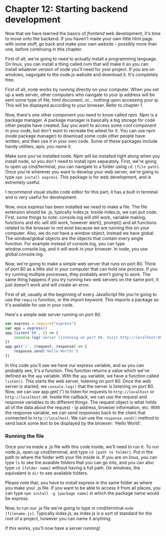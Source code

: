 # Chapter 12: Starting backend development
Now that we have learned the basics of *frontend* web development, it's time to move onto the backend. If you haven't made your own little html page with some stuff, go back and make your own website - possibly more than one, before continuing in this chapter.

First of all, we're going to need to actually install a programming language. On linux, you can install a thing called nvm that will make it so you can install whatever version of node you'll need for your project.
If you are on windows, nagvigate to the node.js website and download it. It's completely free.

First of all, node works by running directly on your computer. When you set up a web server, other computers who navigate to your ip address will be sent some type of file, html document, or... nothing upon accessing your ip. This will be displayed according to your browser. Refer to chapter 1.

Now, there's one other component you need to know called *npm*. Npm is a package manager. A package manager is basically a big storage for code other people have created. Say you want to access some cool component in your code, but don't want to recreate the wheel for it. You can use npm (node package manager) to download some code other people have written, and then use it in your own code. Some of these packages include handy utilities, apis, you name it.

Make sure you've installed node. Npm will be installed right along when you install node, so you don't need to install npm separately.
First, we're going to open up cmd/terminal, you can navigate to a folder using `cd [file path]`. Once you're wherever you want to develop your web server, we're going to type `npm install express`. This package is for web development, and is extremely useful.

I recommend visual studio code editor for this part, it has a built in terminal and is very useful for development.

Now, once express has been installed we need to make a file. The file extension should be .js, typically index.js. Inside index.js, we can put code. First, some things to note: console.log will still work, variable making, functions and etc will still work, however alert(), prompt() and all functions related to the browser to not exist because we are running this on your computer.
Also, we do not have a window object, instead we have global. The window/global objects are the objects that contain every single function. For example instead of console.log, you can type window.console.log, and it will work in your browser. In node, you use global.console.log.

Now, we're going to make a simple web server that runs on port 80. Think of port 80 as a little slot in your computer that can hold one process. If you try running multiple processes, they probably aren't going to work. The same thing happens if you try running *two* web servers on the same port, it just doesn't work and will create an error.

First of all, usually at the beginning of every JavaScript file you're going to use the `require` function, or the import keyword. This imports a package so it's available for use in your code.

Here's a simple web server running on port 80.
```js
var express = require("express")
var app = express()
app.listen('80', () => {
    console.log('server listening on port 80. Visit http://localhost:80')
})
app.get('/', (request, response) => {
    response.send('Hello World!')
})
```
In this code you'll see we have our express variable, and as you can probably see, it's a function. This function returns a value which we've defined as the `app` variable. With the `app` variable, we have a function called `listen()`. This starts the web server, listening on port 80. Once the web server is started, we `console.log()` that the server is listening on port 80.
Now, we can use app.get('/') to listen for requests to `http://localhost` or `http://localhost:80`. Inside the callback, we can use the request and response variables to do different things. The request object is what holds all of the data about the request - ip address, browser information, etc. With the response variable, we can send responses back to the client that connected to `http://localhost`. We can use the `response.send()` method to send back some text to be displayed by the browser: 'Hello World'.
### Running the file
Once you've made a .js file with this code inside, we'll need to run it. To run node.js, open up cmd/terminal, and type `cd [path to folder]`. Put in the path to where the folder with your file inside is. If you are on linux, you can type `ls` to see the avaiable folders that you can go into, and you can also type `cd [folder name]` without having a full path. On windows, the equivalent is `dir` to see available folders.

Please note that, you have to install express in the same folder as where you make your .js file. If you want to be able to access it from all places, you can type `npm install -g [package name]` in which the package name would be express.

Now, to run our .js file we're going to type in cmd/terminal `node [filename.js]`. Typically index.js, as index.js is a sort of standard for the root of a project, however you can name it anything.

If this works, you'll now have a server running!